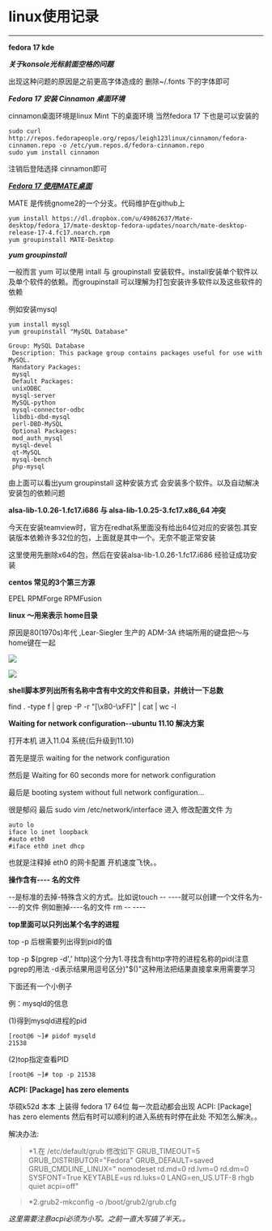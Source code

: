 linux使用记录
==========
******

**fedora 17 kde**

***关于konsole光标前面空格的问题***

出现这种问题的原因是之前更高字体造成的 删除~/.fonts 下的字体即可

***Fedora 17 安装 Cinnamon 桌面环境***

cinnamon桌面环境是linux Mint 下的桌面环境 当然fedora 17 下也是可以安装的

    sudo curl http://repos.fedorapeople.org/repos/leigh123linux/cinnamon/fedora-cinnamon.repo -o /etc/yum.repos.d/fedora-cinnamon.repo
    sudo yum install cinnamon

注销后登陆选择 cinnamon即可

***[Fedora 17 使用MATE桌面](http://forums.fedoraforum.org/showthread.php?t=276286)***

MATE 是传统gnome2的一个分支。代码维护在github上

    yum install https://dl.dropbox.com/u/49862637/Mate-desktop/fedora_17/mate-desktop-fedora-updates/noarch/mate-desktop-release-17-4.fc17.noarch.rpm
    yum groupinstall MATE-Desktop

***yum groupinstall***    

一般而言 yum 可以使用 intall 与 groupinstall 安装软件。install安装单个软件以及单个软件的依赖。而groupinstall 可以理解为打包安装许多软件以及这些软件的依赖

例如安装mysql

    yum install mysql
    yum groupinstall "MySQL Database"

    Group: MySQL Database
     Description: This package group contains packages useful for use with MySQL.
     Mandatory Packages:
     mysql
     Default Packages:
     unixODBC
     mysql-server
     MySQL-python
     mysql-connector-odbc
     libdbi-dbd-mysql
     perl-DBD-MySQL
     Optional Packages:
     mod_auth_mysql
     mysql-devel
     qt-MySQL
     mysql-bench
     php-mysql

由上面可以看出yum groupinstall 这种安装方式 会安装多个软件。以及自动解决安装包的依赖问题

**alsa-lib-1.0.26-1.fc17.i686 与 alsa-lib-1.0.25-3.fc17.x86_64 冲突**

今天在安装teamview时，官方在redhat系里面没有给出64位对应的安装包.其安装版本依赖许多32位的包，上面就是其中一个。无奈不能正常安装

这里使用先删除x64的包，然后在安装alsa-lib-1.0.26-1.fc17.i686 经验证成功安装



**centos 常见的3个第三方源**

EPEL RPMForge RPMFusion

**linux ～用来表示 home目录**

原因是80(1970s)年代 ,Lear-Siegler 生产的 ADM-3A 终端所用的键盘把～与home键在一起 


![](http://en.wikipedia.org/wiki/File:KB_Terminal_ADM3A.svg)


![](http://i.stack.imgur.com/L3esv.jpg)


**shell脚本罗列出所有名称中含有中文的文件和目录，并统计一下总数**

find . -type f | grep -P -r "[\x80-\xFF]" | cat | wc -l

**Waiting for network configuration--ubuntu 11.10 解决方案**

打开本机 进入11.04 系统(后升级到11.10) 

首先是提示 waiting for the network configuration

然后是 Waiting for 60 seconds more for network configuration

最后是 booting system without full network configuration...

很是郁闷 最后 sudo vim /etc/network/interface 进入 修改配置文件 为

    auto lo
    iface lo inet loopback
    #auto eth0
    #iface eth0 inet dhcp
    
也就是注释掉 eth0 的网卡配置  开机速度飞快。。


**操作含有---- 名的文件**

--是标准的去掉-特殊含义的方式。比如说touch -- ----就可以创建一个文件名为----的文件
例如删掉----名的文件
    rm -- ----


**top里面可以只列出某个名字的进程**

top  -p 后根需要列出得到pid的值

top -p $(pgrep -d',' http)这个分为1.寻找含有http字符的进程名称的pid(注意pgrep的用法 -d表示结果用逗号区分)"$()"这种用法把结果直接拿来用需要学习

下面还有一个小例子

例：mysqld的信息

(1)得到mysqld进程的pid

    [root@6 ~]# pidof mysqld
    21538
    
(2)top指定查看PID

    [root@6 ~]# top -p 21538

**ACPI: [Package] has zero elements**

华硕k52d 本本 上装得 fedora 17  64位  每一次启动都会出现 
ACPI: [Package] has zero elements 
然后有时可以顺利的进入系统有时停在此处 不知怎么解决。。

解决办法: 

>*1.在 /etc/default/grub 修改如下
GRUB_TIMEOUT=5
GRUB_DISTRIBUTOR="Fedora"
GRUB_DEFAULT=saved
GRUB_CMDLINE_LINUX=" nomodeset rd.md=0 rd.lvm=0 rd.dm=0 SYSFONT=True  KEYTABLE=us rd.luks=0 LANG=en_US.UTF-8 rhgb quiet acpi=off"

>*2.grub2-mkconfig -o /boot/grub2/grub.cfg


_这里需要注意acpi必须为小写。之前一直大写搞了半天。。_





















